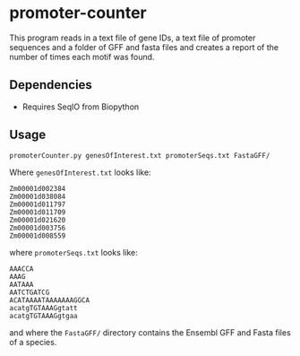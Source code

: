 # promoter-counter
This program reads in a text file of gene IDs, a text file of promoter sequences and a folder of GFF and fasta files and creates a report of the number of times each motif was found. 

## Dependencies
- Requires SeqIO from Biopython

## Usage
```
promoterCounter.py genesOfInterest.txt promoterSeqs.txt FastaGFF/
```

Where `genesOfInterest.txt` looks like:
```
Zm00001d002384
Zm00001d038084
Zm00001d011797
Zm00001d011709
Zm00001d021620
Zm00001d003756
Zm00001d008559
```

where `promoterSeqs.txt` looks like:
```
AAACCA
AAAG
AATAAA
AATCTGATCG
ACATAAAATAAAAAAAGGCA
acatgTGTAAAGgtatt
acatgTGTAAAGgtgaa
```

and where the `FastaGFF/` directory contains the Ensembl GFF and Fasta files of a species.



